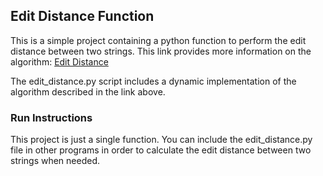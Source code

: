 Edit Distance Function
----------------------
This is a simple project containing a python function to perform the edit distance between two strings.
This link provides more information on the algorithm: [Edit Distance](https://en.wikipedia.org/wiki/Edit_distance)

The edit_distance.py script includes a dynamic implementation of the algorithm described in the link above.

### Run Instructions
This project is just a single function.
You can include the edit_distance.py file in other programs in order to calculate the edit distance between two strings when needed.